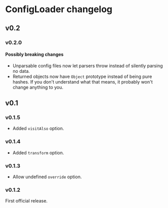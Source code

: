 ConfigLoader changelog
======================

v0.2
----

### v0.2.0

#### Possibly breaking changes

- Unparsable config files now let parsers throw instead of silently parsing no data.
- Returned objects now have `Object` prototype instead of being pure hashes. If you don't understand what that means, it probably won't change anything to you.

v0.1
----

### v0.1.5

- Added `visitAlso` option.

### v0.1.4

- Added `transform` option.

### v0.1.3

- Allow undefined `override` option.

### v0.1.2

First official release.
